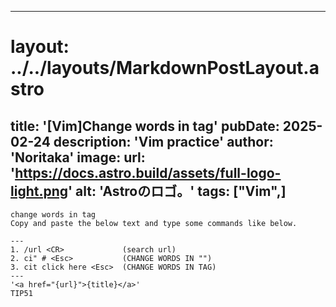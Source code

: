 
---
# layout: ../../layouts/MarkdownPostLayout.astro
title: '[Vim]Change words in tag'
pubDate: 2025-02-24
description: 'Vim practice'
author: 'Noritaka'
image:
    url: 'https://docs.astro.build/assets/full-logo-light.png'
    alt: 'Astroのロゴ。'
tags: ["Vim",]
---


```
change words in tag
Copy and paste the below text and type some commands like below.

---
1. /url <CR>             (search url)
2. ci" # <Esc>           (CHANGE WORDS IN "")
3. cit click here <Esc>  (CHANGE WORDS IN TAG)
---
'<a href="{url}">{title}</a>'
TIP51
```
